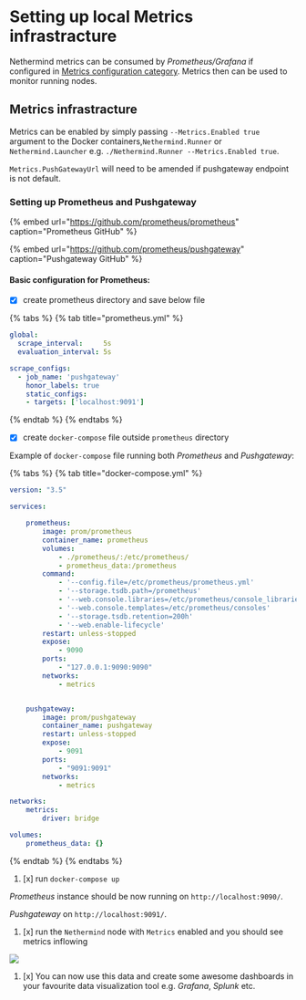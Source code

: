 # Setting up local Metrics infrastracture

Nethermind metrics can be consumed by _Prometheus/Grafana_ if configured in [Metrics configuration category](../configuration/modules/metrics.md). Metrics then can be used to monitor running nodes.

## Metrics infrastracture

Metrics can be enabled by simply passing `--Metrics.Enabled true` argument to the Docker containers,`Nethermind.Runner` or `Nethermind.Launcher`  e.g. `./Nethermind.Runner --Metrics.Enabled true`. 

`Metrics.PushGatewayUrl` will need to be amended if pushgateway endpoint is not default.

### Setting up Prometheus and Pushgateway

{% embed url="https://github.com/prometheus/prometheus" caption="Prometheus GitHub" %}

{% embed url="https://github.com/prometheus/pushgateway" caption="Pushgateway GitHub" %}

#### Basic configuration for Prometheus:

* [x] create prometheus directory and save below file

{% tabs %}
{% tab title="prometheus.yml" %}
```yaml
global:
  scrape_interval:     5s
  evaluation_interval: 5s

scrape_configs:
  - job_name: 'pushgateway'
    honor_labels: true
    static_configs:
    - targets: ['localhost:9091']
```
{% endtab %}
{% endtabs %}

* [x] create `docker-compose` file outside `prometheus` directory

Example of `docker-compose` file running both _Prometheus_ and _Pushgateway_:

{% tabs %}
{% tab title="docker-compose.yml" %}
```yaml
version: "3.5"

services:

    prometheus:
        image: prom/prometheus
        container_name: prometheus
        volumes:
            - ./prometheus/:/etc/prometheus/
            - prometheus_data:/prometheus
        command:
            - '--config.file=/etc/prometheus/prometheus.yml'
            - '--storage.tsdb.path=/prometheus'
            - '--web.console.libraries=/etc/prometheus/console_libraries'
            - '--web.console.templates=/etc/prometheus/consoles'
            - '--storage.tsdb.retention=200h'
            - '--web.enable-lifecycle'
        restart: unless-stopped
        expose:
            - 9090
        ports:
            - "127.0.0.1:9090:9090"
        networks:
            - metrics


    pushgateway:
        image: prom/pushgateway
        container_name: pushgateway
        restart: unless-stopped
        expose:
            - 9091
        ports:
            - "9091:9091"
        networks:
            - metrics

networks:
    metrics:
        driver: bridge

volumes:
    prometheus_data: {}
```
{% endtab %}
{% endtabs %}

1. [x] run `docker-compose up`

_Prometheus_ instance should be now running on `http://localhost:9090/`.

_Pushgateway_ on `http://localhost:9091/`.

1. [x] run the `Nethermind` node with `Metrics` enabled and you should see metrics inflowing

![](https://nethermind.readthedocs.io/en/latest/_images/pushgateway.png)

1. [x] You can now use this data and create some awesome dashboards in your favourite data visualization tool e.g. _Grafana_, _Splunk_ etc.

